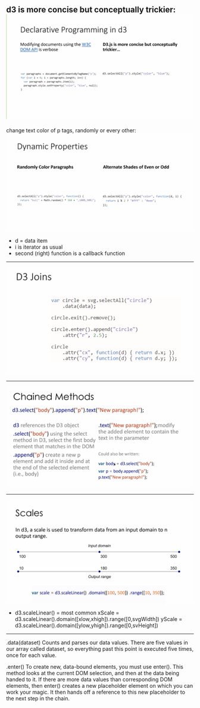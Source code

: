 d3 is more concise but conceptually trickier:
![](images/concise.png)
-----------------
change text color of p tags, randomly or every other:
![](images/dynamicprops.png)
- d = data item
- i is iterator as usual
- second (right) function is a callback function
-----------------

![](images/joind.png)

---
![](images/chaining.png)

---
![](images/scales.png)
- d3.scaleLinear() = most common 
xScale = d3.scaleLinear().domain([xlow,xhigh]).range([0,svgWidth])
yScale = d3.scaleLinear().domain([ylow,yhigh]).range([0,svHeight])


---
.data(dataset)
Counts and parses our data values. There are five values in our array called dataset, so everything past this point is executed five times, once for each value.


.enter()
To create new, data-bound elements, you must use enter(). This method looks at the current DOM selection, and then at the data being handed to it. If there are more data values than corresponding DOM elements, then enter() creates a new placeholder element on which you can work your magic. It then hands off a reference to this new placeholder to the next step in the chain.
